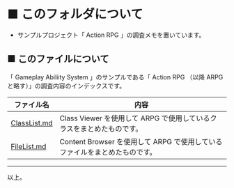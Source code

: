 # ■ このフォルダについて
* サンプルプロジェクト「 Action RPG 」の調査メモを置いています。

## ■ このファイルについて
「 Gameplay Abiliity System 」のサンプルである「 Action RPG （以降 ARPG と略す）」の調査内容のインデックスです。

| ファイル名 | 内容 |
| ----- | ----- |
| [ClassList.md](ClassList.md) | Class Viewer を使用して ARPG で使用しているクラスをまとめたものです。 |
| [FileList.md](FileList.md) | Content Browser を使用して ARPG で使用しているファイルをまとめたものです。 |

----
以上。
